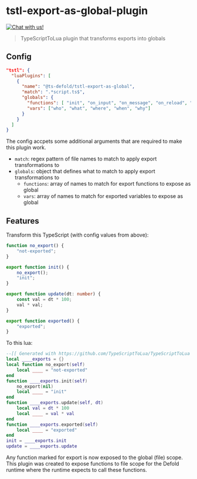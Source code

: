 # tstl-export-as-global-plugin
<a href="https://discord.gg/eukcq5m"><img alt="Chat with us!" src="https://img.shields.io/discord/766898804896038942.svg?colorB=7581dc&logo=discord&logoColor=white"></a>
> TypeScriptToLua plugin that transforms exports into globals

## Config
```json
"tstl": {
  "luaPlugins": [
    { 
      "name": "@ts-defold/tstl-export-as-global",
      "match": ".*script.ts$",
      "globals": { 
        "functions": [ "init", "on_input", "on_message", "on_reload", "update", "final"],
        "vars": ["who", "what", "where", "when", "why"]
      }
    }
  ]
}
```
The config accpets some additional arguments that are required to make this plugin work.
- `match`: regex pattern of file names to match to apply export transformations to
- `globals`: object that defines what to match to apply export transformations to
  - `functions`: array of names to match for export functions to expose as global
  - `vars`: array of names to match for exported variables to expose as global

## Features
Transform this TypeScript (with config values from above):
```ts
function no_export() {
    "not-exported";
}

export function init() {
    no_export();
    "init";
}

export function update(dt: number) {
    const val = dt * 100;
    val * val;
}

export function exported() {
    "exported";
}
```

To this lua:
```lua
--[[ Generated with https://github.com/TypeScriptToLua/TypeScriptToLua ]]
local ____exports = {}
local function no_export(self)
    local ____ = "not-exported"
end
function ____exports.init(self)
    no_export(nil)
    local ____ = "init"
end
function ____exports.update(self, dt)
    local val = dt * 100
    local ____ = val * val
end
function ____exports.exported(self)
    local ____ = "exported"
end
init = ____exports.init
update = ____exports.update
```

Any function marked for export is now exposed to the global (file) scope. This plugin was created to expose functions to file scope for the Defold runtime where the runtime expects to call these functions.
